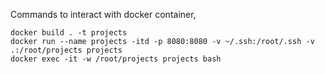 Commands to interact with docker container,

```
docker build . -t projects
docker run --name projects -itd -p 8080:8080 -v ~/.ssh:/root/.ssh -v .:/root/projects projects
docker exec -it -w /root/projects projects bash
```
